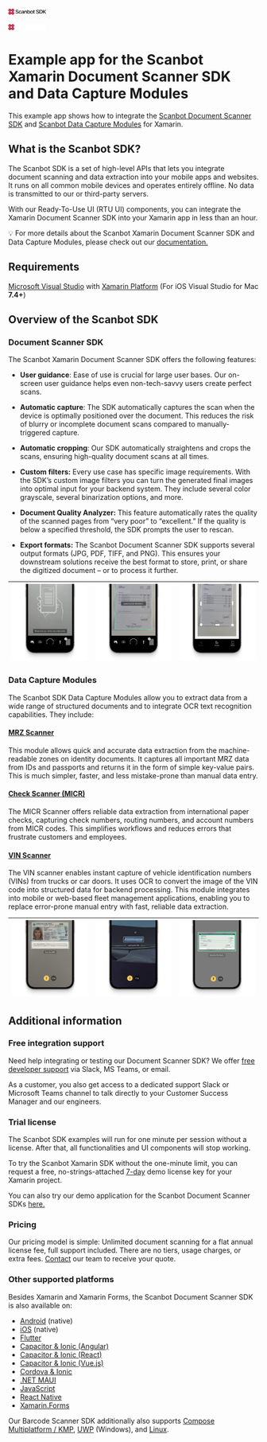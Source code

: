 <p align="left">
  <img src=".images/ScanbotSDKLogo.png#gh-light-mode-only" width="15%" />
</p>
<p align="left">
  <img src=".images/ScanbotSDKLogo_darkmode.png#gh-dark-mode-only" width="15%" />
</p>

# Example app for the Scanbot Xamarin Document Scanner SDK and Data Capture Modules

This example app shows how to integrate the [Scanbot Document Scanner SDK](https://scanbot.io/document-scanner-sdk/?utm_source=github.com&utm_medium=referral&utm_campaign=dev_sites) and [Scanbot Data Capture Modules](https://scanbot.io/data-capture-software/?utm_source=github.com&utm_medium=referral&utm_campaign=dev_sites) for Xamarin.

## What is the Scanbot SDK?

The Scanbot SDK is a set of high-level APIs that lets you integrate document scanning and data extraction into your mobile apps and websites. It runs on all common mobile devices and operates entirely offline. No data is transmitted to our or third-party servers. 

With our Ready-To-Use UI (RTU UI) components, you can integrate the Xamarin Document Scanner SDK into your Xamarin app in less than an hour. 

💡 For more details about the Scanbot Xamarin Document Scanner SDK and Data Capture Modules, please check out our [documentation.](https://docs.scanbot.io/document-scanner-sdk/xamarin/introduction/?utm_source=github.com&utm_medium=referral&utm_campaign=dev_sites)

## Requirements

[Microsoft Visual Studio](https://www.visualstudio.com/) with [Xamarin Platform](https://www.xamarin.com/) (For iOS Visual Studio for Mac **7.4+**)

## Overview of the Scanbot SDK

### Document Scanner SDK

The Scanbot Xamarin Document Scanner SDK offers the following features:

* **User guidance**: Ease of use is crucial for large user bases. Our on-screen user guidance helps even non-tech-savvy users create perfect scans.

* **Automatic capture**: The SDK automatically captures the scan when the device is optimally positioned over the document. This reduces the risk of blurry or incomplete document scans compared to manually-triggered capture.

* **Automatic cropping**: Our SDK automatically straightens and crops the scans, ensuring high-quality document scans at all times.

* **Custom filters:** Every use case has specific image requirements. With the SDK’s custom image filters you can turn the generated final images into optimal input for your backend system. They include several color grayscale, several binarization options, and more.

* **Document Quality Analyzer:** This feature automatically rates the quality of the scanned pages from “very poor” to “excellent.” If the quality is below a specified threshold, the SDK prompts the user to rescan.

* **Export formats:** The Scanbot Document Scanner SDK supports several output formats (JPG, PDF, TIFF, and PNG). This ensures your downstream solutions receive the best format to store, print, or share the digitized document – or to process it further.

| ![User guidance](.images/user-guidance.png) | ![Automatic capture](.images/auto-capture.png) | ![Automatic cropping](.images/auto-crop.png) |
| :-- | :-- | :-- |

### Data Capture Modules

The Scanbot SDK Data Capture Modules allow you to extract data from a wide range of structured documents and to integrate OCR text recognition capabilities. They include:

#### [MRZ Scanner](https://scanbot.io/data-capture-software/mrz-scanner/?utm_source=github.com&utm_medium=referral&utm_campaign=dev_sites) 
This module allows quick and accurate data extraction from the machine-readable zones on identity documents. It captures all important MRZ data from IDs and passports and returns it in the form of simple key-value pairs. This is much simpler, faster, and less mistake-prone than manual data entry.

#### [Check Scanner (MICR)](https://scanbot.io/data-capture-software/check-scanner/?utm_source=github.com&utm_medium=referral&utm_campaign=dev_sites)
The MICR Scanner offers reliable data extraction from international paper checks, capturing check numbers, routing numbers, and account numbers from MICR codes. This simplifies workflows and reduces errors that frustrate customers and employees.

#### [VIN Scanner](https://scanbot.io/data-capture-software/vin-scanner/?utm_source=github.com&utm_medium=referral&utm_campaign=dev_sites)
The VIN scanner enables instant capture of vehicle identification numbers (VINs) from trucks or car doors. It uses OCR to convert the image of the VIN code into structured data for backend processing. This module integrates into mobile or web-based fleet management applications, enabling you to replace error-prone manual entry with fast, reliable data extraction.

| ![MRZ Scanner](.images/mrz-scanner.png) | ![VIN Scanner](.images/vin-scanner.png) | ![Check Scanner](.images/check-scanner.png) |
| :-- | :-- | :-- |

## Additional information

### Free integration support

Need help integrating or testing our Document Scanner SDK? We offer [free developer support](https://docs.scanbot.io/support/?utm_source=github.com&utm_medium=referral&utm_campaign=dev_sites) via Slack, MS Teams, or email.

As a customer, you also get access to a dedicated support Slack or Microsoft Teams channel to talk directly to your Customer Success Manager and our engineers.

### Trial license 

The Scanbot SDK examples will run for one minute per session without a license. After that, all functionalities and UI components will stop working.

To try the Scanbot Xamarin SDK without the one-minute limit, you can request a free, no-strings-attached [7-day](https://scanbot.io/trial/?utm_source=github.com&utm_medium=referral&utm_campaign=dev_sites) demo license key for your Xamarin project.

You can also try our demo application for the Scanbot Document Scanner SDKs [here.](https://scanbot.io/demo-apps/?utm_source=github.com&utm_medium=referral&utm_campaign=dev_sites)

### Pricing

Our pricing model is simple: Unlimited document scanning for a flat annual license fee, full support included. There are no tiers, usage charges, or extra fees. [Contact](https://scanbot.io/contact-sales/?utm_source=github.com&utm_medium=referral&utm_campaign=dev_sites) our team to receive your quote.

### Other supported platforms

Besides Xamarin and Xamarin Forms, the Scanbot Document Scanner SDK is also available on:

* [Android](https://github.com/doo/scanbot-sdk-example-android) (native)
* [iOS](https://github.com/doo/scanbot-sdk-example-ios) (native)
* [Flutter](https://github.com/doo/scanbot-sdk-example-flutter)
* [Capacitor & Ionic (Angular)](https://github.com/doo/scanbot-sdk-example-capacitor-ionic)
* [Capacitor & Ionic (React)](https://github.com/doo/scanbot-sdk-example-ionic-react)
* [Capacitor & Ionic (Vue.js)](https://github.com/doo/scanbot-sdk-example-ionic-vuejs)
* [Cordova & Ionic](https://github.com/doo/scanbot-sdk-example-ionic) 
* [.NET MAUI](https://github.com/doo/scanbot-sdk-maui-example)
* [JavaScript](https://github.com/doo/scanbot-sdk-example-web)
* [React Native](https://github.com/doo/scanbot-sdk-example-react-native)
* [Xamarin.Forms](https://github.com/doo/scanbot-sdk-example-xamarin-forms)

Our Barcode Scanner SDK additionally also supports [Compose Multiplatform / KMP](https://github.com/doo/scanbot-barcode-scanner-sdk-example-kmp), [UWP](https://github.com/doo/scanbot-barcode-scanner-sdk-example-windows) (Windows), and [Linux](https://github.com/doo/scanbot-sdk-example-linux).

